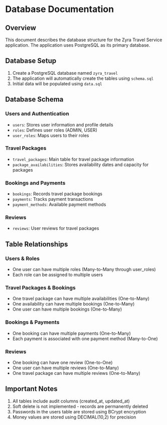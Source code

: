 # Database Documentation

## Overview
This document describes the database structure for the Zyra Travel Service application. The application uses PostgreSQL as its primary database.

## Database Setup
1. Create a PostgreSQL database named `zyra_travel`
2. The application will automatically create the tables using `schema.sql`
3. Initial data will be populated using `data.sql`

## Database Schema

### Users and Authentication
- `users`: Stores user information and profile details
- `roles`: Defines user roles (ADMIN, USER)
- `user_roles`: Maps users to their roles

### Travel Packages
- `travel_packages`: Main table for travel package information
- `package_availabilities`: Stores availability dates and capacity for packages

### Bookings and Payments
- `bookings`: Records travel package bookings
- `payments`: Tracks payment transactions
- `payment_methods`: Available payment methods

### Reviews
- `reviews`: User reviews for travel packages

## Table Relationships

### Users & Roles
- One user can have multiple roles (Many-to-Many through user_roles)
- Each role can be assigned to multiple users

### Travel Packages & Bookings
- One travel package can have multiple availabilities (One-to-Many)
- One availability can have multiple bookings (One-to-Many)
- One user can have multiple bookings (One-to-Many)

### Bookings & Payments
- One booking can have multiple payments (One-to-Many)
- Each payment is associated with one payment method (Many-to-One)

### Reviews
- One booking can have one review (One-to-One)
- One user can have multiple reviews (One-to-Many)
- One travel package can have multiple reviews (One-to-Many)

## Important Notes
1. All tables include audit columns (created_at, updated_at)
2. Soft delete is not implemented - records are permanently deleted
3. Passwords in the users table are stored using BCrypt encryption
4. Money values are stored using DECIMAL(10,2) for precision 